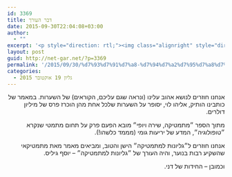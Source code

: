 ```yaml
---
id: 3369
title: דבר העורך
date: 2015-09-30T22:04:08+03:00
author:
  - ""
excerpt: '<p style="direction: rtl;"><img class="alignright" style="direction: rtl;" src="http://net-gar.net/wp-content/uploads/2014/01/orech.jpg" alt="רון אהרוני,הפקולטה למתמטיקה, הטכניון" width="120" height="120" />אנחנו חוזרים לנושא אהוב עלינו של השערות. במאמר של אליהו לוי יסופר על השערות שלכל אחת מהן הוכרז פרס של מיליון דולרים. מתוך ״מתמטיקה, שירה ויופי״ מובא הפעם פרק על תחום מתמטי שנקרא ״טופולוגיה״, המדע של יריעות גומי. בנוסף, אנחנו מביאים מאמר של יוסף גיליס מ״גליונות למתמטיקה״ הישן והטוב, וכמובן - החידות של דני. קריאה מהנה.</p>'
layout: post
guid: http://net-gar.net/?p=3369
permalink: '/2015/09/30/%d7%93%d7%91%d7%a8-%d7%94%d7%a2%d7%95%d7%a8%d7%9a-19/'
categories:
  - גליון 19 אוקטובר 2015
---
```

<p style="direction: rtl; text-align: right;">
  אנחנו חוזרים לנושא אהוב עלינו (ונראה שגם עליכם, הקוראים) של השערות. במאמר של כותבינו הותיק, אליהו לוי, יסופר על השערות שלכל אחת מהן הוכרז פרס של מיליון דולרים.
</p>

<p style="direction: rtl; text-align: right;">
  מתוך הספר ״מתמטיקה, שירה ויופי״ מובא הפעם פרק על תחום מתמטי שנקרא ״טופולוגיה״, המדע של יריעות גומי (מממד כלשהו!).
</p>

<p style="direction: rtl; text-align: right;">
  אנחנו חוזרים ל״גליונות למתמטיקה״ הישן והטוב, ומביאים מאמר מאת מתמטיקאי שהשקיע רבות בנוער, והיה העורך של ״גליונות למתמטיקה״ &#8211; יוסף גיליס.
</p>

<p style="direction: rtl; text-align: right;">
  וכמובן &#8211; החידות של דני.
</p>